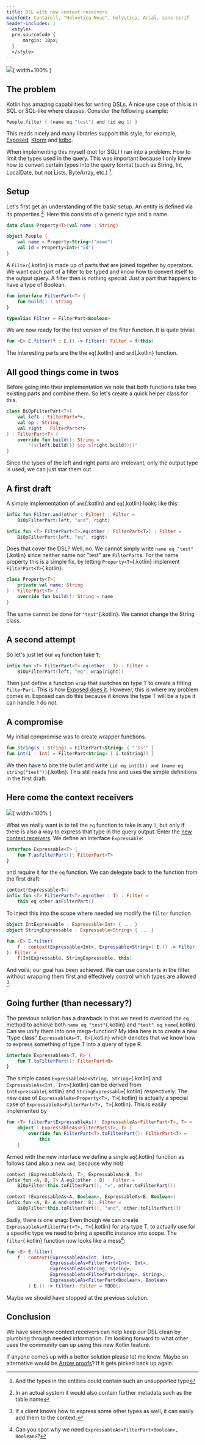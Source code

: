 ```yaml
---
title: DSL with new context receivers
mainfont: Cantarell, "Helvetica Neue", Helvetica, Arial, sans-serif
header-includes: |
  <style>
  pre.sourceCode {
      margin: 10px;
  }
  </style>
---
```


![](images/title.jpg){ width=100% }

The problem
-----------

Kotlin has amazing capabilities for writing DSLs. A nice use case of this is in SQL or SQL-like where clauses. Consider the following example:

```kotlin
People.filter { (name eq "test") and (id eq 1) }
```

This reads nicely and many libraries support this style, for example, [Exposed](https://github.com/JetBrains/Exposed/wiki/DSL#read), [Ktorm](https://www.ktorm.org/en/query.html#where) and [kdbc](https://github.com/edvin/kdbc).

When implementing this myself (not for SQL) I ran into a problem: How to limit the types used in the query. This was important because I only knew how to convert certain types into the query format (such as String, Int, LocalDate, but not Lists, ByteArray, etc.) [^1].

Setup
-----

Let's first get an understanding of the basic setup. An entity is defined via its properties [^2]. Here this consists of a generic type and a name.

```kotlin
data class Property<T>(val name : String)

object People {
    val name = Property<String>("name")
    val id = Property<Int>("id")
}
```

A `Filter`{.kotlin} is made up of parts that are joined together by operators. We want each part of a filter to be typed and know how to convert itself to the output query. A filter then is nothing special: Just a part that happens to have a type of Boolean.

```kotlin
fun interface FilterPart<T> {
    fun build() : String
}

typealias Filter = FilterPart<Boolean>
```

We are now ready for the first version of the filter function. It is quite trivial:

```kotlin
fun <E> E.filter(f : E.() -> Filter): Filter = f(this)
```
The interesting parts are the the `eq`{.kotlin} and `and`{.kotlin} function.

All good things come in twos
----------------------------

Before going into their implementation we note that both functions take two existing parts and combine them. So let's create a quick helper class for this.

```kotlin
class BiOpFilterPart<T>(
    val left : FilterPart<*>,
    val op : String,
    val right : FilterPart<*>
) : FilterPart<T> {
    override fun build(): String =
        "(${left.build()} $op ${right.build()})"
}
```

Since the types of the left and right parts are irrelevant, only the output type is used, we can just star them out.

A first draft
-------------

A simple implementation of `and`{.kotlin} and `eq`{.kotlin} looks like this:

```kotlin
infix fun Filter.and(other : Filter) : Filter =
    BiOpFilterPart(left, "and", right)

infix fun <T> FilterPart<T>.eq(other : FilterPart<T>) : Filter =
    BiOpFilterPart(left, "eq", right)
```

Does that cover the DSL? Well, no. We cannot simply write `name eq "test"`{.kotlin} since neither name nor "test" are `FilterPart`s. For the name property this is a simple fix, by letting `Property<T>`{.kotlin} implement `FilterPart<T>`{.kotlin}.

```kotlin
class Property<T>(
    private val name: String
) : FilterPart<T> {
    override fun build(): String = name
}
```

The same cannot be done for `"test"`{.kotlin}. We cannot change the String class.

A second attempt
----------------

So let's just let our `eq` function take `T`:

```kotlin
infix fun <T> FilterPart<T>.eq(other : T) : Filter =
    BiOpFilterPart(left, "eq", wrap(right))
```

Then just define a function `wrap` that switches on type T to create a fitting `FilterPart`. This is how [Exposed does it](https://github.com/JetBrains/Exposed/blob/3070d054119c7d8840e9e8fd0376a3dbf1a9692b/exposed-core/src/main/kotlin/org/jetbrains/exposed/sql/SQLExpressionBuilder.kt#L140). However, this is where my problem comes in. Exposed can do this because it knows the type T will be a type it can handle. I do not.

A compromise
------------

My initial compromise was to create wrapper functions.
```kotlin
fun string(s : String) = FilterPart<String> { "'$s'" }
fun int(i : Int) = FilterPart<String> { i.toString() }
```

We then have to bite the bullet and write `(id eq int(1)) and (name eq string("test"))`{.kotlin}. This still reads fine and uses the simple definitions in the first draft.


Here come the context receivers
-------------------------------

![](images/grass.jpg){ width=100% }


What we really want is to tell the `eq` function to take in any `T`, but only if there is also a way to express that type in the query output. Enter the [new context receivers](https://github.com/Kotlin/KEEP/blob/master/proposals/context-receivers.md). We define an interface `Expressable`:

```kotlin
interface Expressable<T> {
    fun T.asFilterPart(): FilterPart<T>
}
```

and require it for the `eq` function. We can delegate back to the function from the first draft:

```kotlin
context(Expressable<T>)
infix fun <T> FilterPart<T>.eq(other : T) : Filter =
    this eq other.asFilterPart()
```

To inject this into the scope where needed we modify the `filter` function

```kotlin
object IntExpressable : Expressable<Int> { ... }
object StringExpressable : Expressable<String> { ... }

fun <E> E.filter(
    f : context(Expressable<Int>, Expressable<String>) E.() -> Filter
): Filter =
    f(IntExpressable, StringExpressable, this)
```

And voilà; our goal has been achieved. We can use constants in the filter without wrapping them first and effectively control which types are allowed [^3]. 


Going further (than necessary?)
-------------------------------

The previous solution has a drawback in that we need to overload the `eq` method to achieve both `name eq "test"`{.kotlin} and `"test" eq name`{.kotlin}. Can we unify them into one mega-function? My idea here is to create a new "type class" `ExpressableAs<T, R>`{.kotlin} which denotes that we know how to express something of type T into a query of type R.

```kotlin
interface ExpressableAs<T, R> {
    fun T.toFilterPart(): FilterPart<R>
}
```

The simple cases `ExpressableAs<String, String>`{.kotlin} and `ExpressableAs<Int, Int>`{.kotlin} can be derived from `IntExpressable`{.kotlin} and `StringExpressable`{.kotlin} respectively. The new case of `ExpressableAs<Property<T>, T>`{.kotlin} is actually a special case of `ExpressableAs<FilterPart<T>, T>`{.kotlin}. This is easily implemented by 

```kotlin
fun <T> filterPartExpressableAs(): ExpressableAs<FilterPart<T>, T> =
    object : ExpressableAs<FilterPart<T>, T> {
        override fun FilterPart<T>.toFilterPart(): FilterPart<T> =
            this
    }
```

Armed with the new interface we define a single `eq`{.kotlin} function as follows (and also a new `and`, because why not)

```kotlin
context (ExpressableAs<A, T>, ExpressableAs<B, T>)
infix fun <A, B, T> A.eq2(other : B) : Filter =
    BiOpFilter(this.toFilterPart(), "=", other.toFilterPart())

context (ExpressableAs<A, Boolean>, ExpressableAs<B, Boolean>)
infix fun <A, B> A.and(other: B): Filter =
    BiOpFilter(this.toFilterPart(), "and", other.toFilterPart())
```

Sadly, there is one snag: Even though we can create `ExpressableAs<FilterPart<T>, T>`{.kotlin} for any type T, to actually use for a specific type we need to bring a specific instance into scope. The `filter`{.kotlin} function now looks like a mess[^4]:

```kotlin
fun <E> E.filter(
    f : context(ExpressableAs<Int, Int>,
                ExpressableAs<FilterPart<Int>, Int>,
                ExpressableAs<String, String>,
                ExpressableAs<FilterPart<String>, String>,
                ExpressableAs<FilterPart<Boolean>, Boolean>
        ) E.() -> Filter): Filter = TODO()
```

Maybe we should have stopped at the previous solution.


Conclusion
----------

We have seen how context receivers can help keep our DSL clean by plumbing through needed information. I'm looking forward to what other uses the community can up using this new Kotlin feature.

If anyone comes up with a better solution please let me know. Maybe an alternative would be [Arrow proofs](https://arrow-kt.io/docs/meta/proofs/)? If it gets picked back up again.


[^1]: And the types in the entities could contain such an unsupported type
[^2]: In an actual system it would also contain further metadata such as the table name
[^3]: If a client knows how to express some other types as well, it can easily add them to the context.
[^4]: Can you spot why we need `ExpressableAs<FilterPart<Boolean>, Boolean>`?